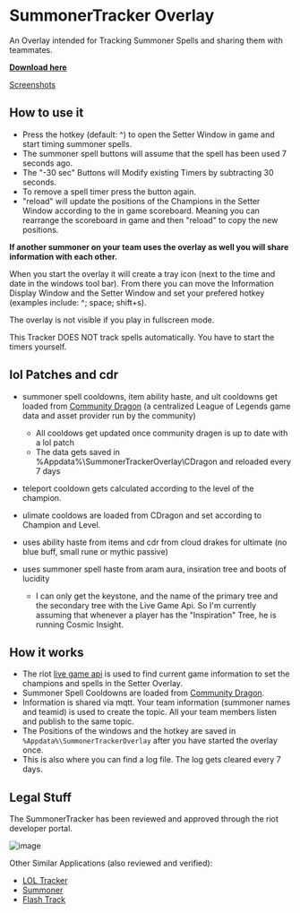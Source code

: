 SummonerTracker Overlay
======================

An Overlay intended for Tracking Summoner Spells and sharing them with teammates.

[**Download here**](https://github.com/CodeIsJustLikeMagic/SummonerTrackerClientP/releases/latest)

[Screenshots](https://imgur.com/a/R8PoPoN)

How to use it
------------

* Press the hotkey (default: ^) to open the Setter Window in game and start timing summoner spells.
* The summoner spell buttons will assume that the spell has been used 7 seconds ago. 
* The "-30 sec" Buttons will Modify existing Timers by subtracting 30 seconds.
* To remove a spell timer press the button again.
* "reload" will update the positions of the Champions in the Setter Window according to the in game scoreboard. Meaning you can rearrange the scoreboard in game and then "reload" to copy the new positions.

**If another summoner on your team uses the overlay as well you will share information with each other.**

When you start the overlay it will create a tray icon (next to the time and date in the windows tool bar).
From there you can move the Information Display Window and the Setter Window and set your prefered hotkey (examples include: ^; space; shift+s). 

The overlay is not visible if you play in fullscreen mode.

This Tracker DOES NOT track spells automatically. You have to start the timers yourself.

lol Patches and cdr
-------------
* summoner spell cooldowns, item ability haste, and ult cooldowns get loaded from [Community Dragon](https://www.communitydragon.org/) (a centralized League of Legends game data and asset provider run by the community)
  * All cooldows get updated once community dragen is up to date with a lol patch
  * The data gets saved in %Appdata%\SummonerTrackerOverlay\CDragon and reloaded every 7 days
  
* teleport cooldown gets calculated according to the level of the champion.
* ulimate cooldows are loaded from CDragon and set according to Champion and Level.
* uses ability haste from items and cdr from cloud drakes for ultimate (no blue buff, small rune or mythic passive)
* uses summoner spell haste from aram aura, insiration tree and boots of lucidity
   * I can only get the keystone, and the name of the primary tree and the secondary tree with the Live Game Api. So I'm currently assuming that whenever a player has the "Inspiration" Tree, he is running Cosmic Insight.

How it works
------------
* The riot [live game api](https://developer.riotgames.com/docs/lol#league-client-api) is used to find current game information to set the champions and spells in the Setter Overlay.
* Summoner Spell Cooldowns are loaded from [Community Dragon](https://www.communitydragon.org/).
* Information is shared via mqtt. Your team information (summoner names and teamid) is used to create the topic. All your team members listen and publish to the same topic.
* The Positions of the windows and the hotkey are saved in `%Appdata%\SummonerTrackerOverlay` after you have started the overlay once.
* This is also where you can find a log file. The log gets cleared every 7 days.

Legal Stuff
--------

The SummonerTracker has been reviewed and approved through the riot developer portal.

![image](https://user-images.githubusercontent.com/25256413/128340012-5537e164-a7ef-48a0-adc4-5a1156bb5a61.png)

Other Similar Applications (also reviewed and verified): 
* [LOL Tracker](https://www.loltracker.gg/)
* [Summoner](/github.com/4dams/Summoner)
* [Flash Track](http://flashtrack.webflow.io/)
